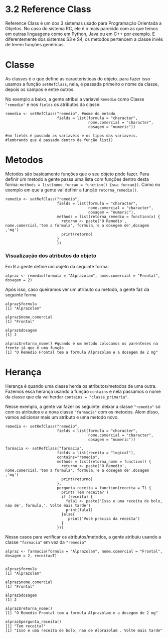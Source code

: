 # 3.2 Reference Class

Reference Class é um dos 3 sistemas usado para Programação Orientada a Objetos.
No caso do sistema RC, ele é o mais parecido com as que temos em outras linguagens como em Python, Java ou em C++ por exemplo. E diferentemente dos sistemas S3 e S4,
os metodos pertencem a classe invés de terem funções genéricas.

# Classe
As classes é o que define as caracteristicas do objeto. para fazer isso usamos a função `setRefClass`, nela, é passada primeiro o nome da classe, depois os campos e entre outros.

No exemplo a baixo, a gente atribui a variavel `Remedio` como Classe `"remedio"`
e nos `fields` os atributos da classe.

```{r}
remedio <- setRefClass("remedio", #nome do metodo
                       fields = list(formula = "character",
                                     nome.comercial = "character",
                                     dosagem = "numeric")) 

#no fields é passado as variavéis e os tipos das variaveis.
#lembrando que é passado dentro da função list()
```

# Metodos
Metodos são basicamente funções que o seu objeto pode fazer. Para definir um metodo a gente passa uma lista com funções dentro desta forma:
`methods = list(nome_funcao = function() {sua funcao})`. Como no exemplo em que a gente vai definir a função `retorna_remedio()`. 

```{r}
remedio <- setRefClass("remedio",
                       fields = list(formula = "character",
                                     nome.comercial = "character",
                                     dosagem = "numeric"),
                       methods = list(retorna_remedio = function(x) {
                         retorno <- paste('O Remedio', nome.comercial,'tem a formula', formula,'e a dosegem de',dosagem ,'mg')
                         print(retorno)
                       }
                       ))
```

### Visualização dos atributos do objeto
Em R a gente define um objeto da seguinte forma:

```{r}
alpraz <- remedio(formula = "Alprazolam", nome.comercial = "Frontal", dosagem = 2)
```

Após isso, caso queiramos ver um atributo ou metodo, a gente faz da seguinte forma

```{r}
alpraz$formula
[1] "Alprazolam"

alpraz$nome.comercial
[1] "Frontal"

alpraz$dosagem
[1] 2

alpraz$retorna_nome() #quando é um metodo colocamos os parenteses na frente já que é uma função
[1] "O Remedio Frontal tem a formula Alprazolam e a dosegem de 2 mg"
```

# Herança
Herança é quando uma classe herda os atributos/metodos de uma outra. Fazemos essa herança usando a função `contains` e nela passamos o nome da classe que ela vai herdar `contains = "classe_primaria"`.

Nesse exemplo, a gente vai fazer os seguinte: deixar a classe `"remedio"` só com os atributos e a nova classe `"farmacia"` com os metodos. Alem disso, vamos adicionar mais um atributo e uma metodo novo.

```{r}
remedio <- setRefClass("remedio",
                       fields = list(formula = "character",
                                     nome.comercial = "character",
                                     dosagem = "numeric"))

farmacia <- setRefClass("farmacia",
                       fields = list(receita = "logical"),
                       contains="remedio",
                       methods = list(retorna_nome = function() {
                         returno <- paste('O Remedio', nome.comercial,'tem a formula', formula,'e a dosegem de',dosagem ,'mg')
                         print(returno)
                       },
                       pergunta_receita = function(receita = T) {
                         print('Tem receita?')
                         if (receita) {
                           fala1 <- paste('Isso e uma receita de bolo, nao de', formula,'. Volte mais tarde')
                           print(fala1)
                         }else{
                            print('Você precisa da receita')
                         }
                       }))

```

Nesse casos para verificar os atributos/metodos, a gente atribuiu usando a classe `"farmacia"` em vez da `"remedio"`

```{r}
alpraz <- farmacia(formula = "Alprazolam", nome.comercial = "Frontal", dosagem = 2, receita=T)
```

```{r}

alpraz$formula
[1] "Alprazolam"

alpraz$nome.comercial
[1] "Frontal"

alpraz$dosagem
[1] 2

alpraz$retorna_nome()
[1] "O Remedio Frontal tem a formula Alprazolam e a dosegem de 2 mg"

alpraz$pergunta_receita()
[1] "Tem receita?"
[1] "Isso e uma receita de bolo, nao de Alprazolam . Volte mais tarde"
```